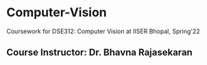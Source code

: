 # Computer-Vision
Coursework for DSE312: Computer Vision at IISER Bhopal, Spring'22

## Course Instructor: Dr. Bhavna Rajasekaran
